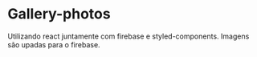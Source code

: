 # Gallery-photos
Utilizando react juntamente com firebase e styled-components. Imagens são upadas para o firebase.
